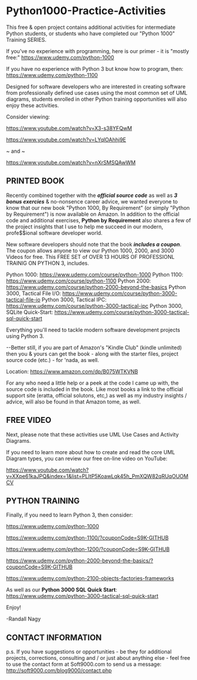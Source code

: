 # Python1000-Practice-Activities
This free & open project contains additional activities for intermediate Python students, or students who have completed our "Python 1000" Training SERIES. 

If you've no experience with programming, here is our primer - it is "mostly free:" https://www.udemy.com/python-1000

If you have no experience with Python 3 but know how to program, then: https://www.udemy.com/python-1100

Designed for software developers who are interested in creating software from professionally defined use cases using the most common set of UML diagrams, students enrolled in other Python training opportunities will also enjoy these activities.

Consider viewing: 

https://www.youtube.com/watch?v=X3-s38YFQwM

https://www.youtube.com/watch?v=LYqlOAhhj9E

~ and ~

https://www.youtube.com/watch?v=nXrSMSQAwWM


PRINTED BOOK
--------
Recently combined together with the ***official source code*** as well as ***3 bonus exercies*** & no-nonsence career advice, we wanted everyone to know that our new book "Python 1000, By Requirement" (or simply "Python by Requirement") is now available on Amazon. In addition to the official code and additional exercises, **Python by Requirement** also shares a few of the project insights that I use to help me succeed in our modern, profe$$ional software developer world.

New software developers should note that the book ***includes a coupon***. The coupon allows anyone to view our Python 1000, 2000, and 3000 Videos for free. This FREE SET of OVER 13 HOURS OF PROFESSIONL TRAINIG ON PYTHON 3, includes.

Python 1000: https://www.udemy.com/course/python-1000
Python 1100: https://www.udemy.com/course/python-1100
Python 2000: https://www.udemy.com/course/python-2000-beyond-the-basics
Python 3000, Tactical File I/O: https://www.udemy.com/course/python-3000-tactical-file-io
Python 3000, Tactical IPC: https://www.udemy.com/course/python-3000-tactical-ipc
Python 3000, SQLite Quick-Start: https://www.udemy.com/course/python-3000-tactical-sql-quick-start

Everything you'll need to tackle modern software development projects using Python 3.

--Better still, if you are part of Amazon's "Kindle Club" (kindle unlimited) then you & yours can get the book - along with the starter files, project source code (etc.) - for 'nada, as well.

Location: https://www.amazon.com/dp/B075WTKVNB

For any who need a little help or a peek at the code I came up with, the source code is included in the book. Like most books a link to the official support site (eratta, official solutons, etc,) as well as my industry insights / advice, will also be found in that Amazon tome, as well.

FREE VIDEO
------
Next, please note that these activities use UML Use Cases and Activity Diagrams.

If you need to learn more about how to create and read the core UML Diagram types, you can review our free on-line video on YouTube:

https://www.youtube.com/watch?v=XXpe61kaJPQ&index=1&list=PLItP5KoawLqk45h_PmXQW82qRUqOUOMCV


PYTHON TRAINING
-----
Finally, if you need to learn Python 3, then consider:

https://www.udemy.com/python-1000

https://www.udemy.com/python-1100/?couponCode=S9K-GITHUB

https://www.udemy.com/python-1200/?couponCode=S9K-GITHUB

https://www.udemy.com/python-2000-beyond-the-basics/?couponCode=S9K-GITHUB

https://www.udemy.com/python-2100-objects-factories-frameworks

As well as our **Python 3000 SQL Quick Start**: https://www.udemy.com/python-3000-tactical-sql-quick-start


Enjoy!

-Randall Nagy


CONTACT INFORMATION
-----
p.s. If you have suggestions or opportunities - be they for additional projects, corrections, consulting and / or just about anything else - feel free to use the contact form at Soft9000.com to send us a message: http://soft9000.com/blog9000/contact.php




